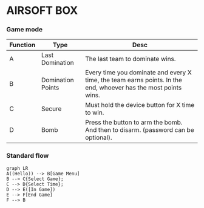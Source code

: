 # AIRSOFT BOX

### Game mode
|Function|Type | Desc |
|---|---| --- |
|A| Last Domination | The last team to dominate wins.
|B| Domination Points | Every time you dominate and every X time, the team earns points. In the end, whoever has the most points wins.|
|C| Secure | Must hold the device button for X time to win.
|D| Bomb | Press the button to arm the bomb. And then to disarm. (password can be optional).

### Standard flow
```mermaid
graph LR
A((Hello)) --> B[Game Menu]
B --> C{Select Game};
C --> D{Select Time};
D --> E([In Game])
E --> F[End Game]
F --> B
```
